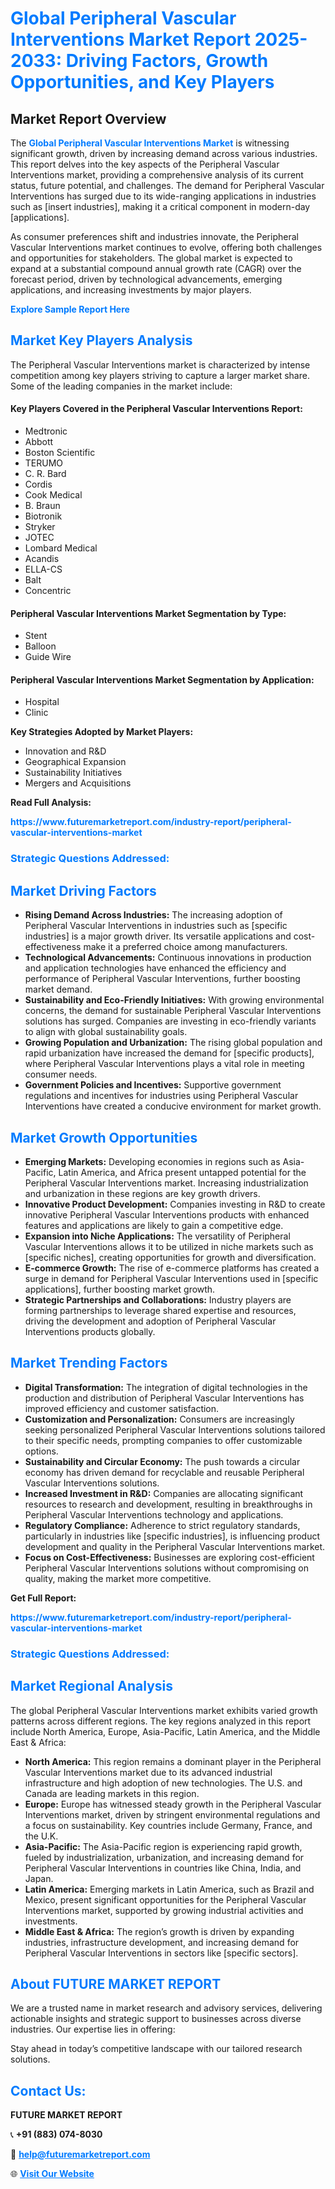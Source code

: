 <h1 style="color: #007BFF;">Global Peripheral Vascular Interventions Market Report 2025-2033: Driving Factors, Growth Opportunities, and Key Players</h1>

<section id="overview">
<h2>Market Report Overview</h2>
<p>The <a href="https://www.futuremarketreport.com/industry-report/peripheral-vascular-interventions-market" style="color: #007BFF; text-decoration: none;"><strong>Global Peripheral Vascular Interventions Market</strong></a> is witnessing significant growth, driven by increasing demand across various industries. This report delves into the key aspects of the Peripheral Vascular Interventions market, providing a comprehensive analysis of its current status, future potential, and challenges. The demand for Peripheral Vascular Interventions has surged due to its wide-ranging applications in industries such as [insert industries], making it a critical component in modern-day [applications].</p>
<p>As consumer preferences shift and industries innovate, the Peripheral Vascular Interventions market continues to evolve, offering both challenges and opportunities for stakeholders. The global market is expected to expand at a substantial compound annual growth rate (CAGR) over the forecast period, driven by technological advancements, emerging applications, and increasing investments by major players.</p>
</section>

<section id="overview">
<p><a href="https://www.futuremarketreport.com/request-sample/reportId=55611" style="color: #007BFF; text-decoration: none;"><strong>Explore Sample Report Here</strong></a></p>
</section>

<section id="key-players">
<h2 style="color: #007BFF;">Market Key Players Analysis</h2>
<p>The Peripheral Vascular Interventions market is characterized by intense competition among key players striving to capture a larger market share. Some of the leading companies in the market include:</p>
<h4>Key Players Covered in the Peripheral Vascular Interventions Report:</h4>
<ul><li>Medtronic</li><li>Abbott</li><li>Boston Scientific</li><li>TERUMO</li><li>C. R. Bard</li><li>Cordis</li><li>Cook Medical</li><li>B. Braun</li><li>Biotronik</li><li>Stryker</li><li>JOTEC</li><li>Lombard Medical</li><li>Acandis</li><li>ELLA-CS</li><li>Balt</li><li>Concentric</li></ul>
<h4>Peripheral Vascular Interventions Market Segmentation by Type:</h4>
<ul><li>Stent</li><li>Balloon</li><li>Guide Wire</li></ul>

<h4>Peripheral Vascular Interventions Market Segmentation by Application:</h4>
<ul><li>Hospital</li><li>Clinic</li></ul>
<p><strong>Key Strategies Adopted by Market Players:</strong></p>
<ul>
<li>Innovation and R&D</li>
<li>Geographical Expansion</li>
<li>Sustainability Initiatives</li>
<li>Mergers and Acquisitions</li>
</ul>
</section>

<section>
<p><strong>Read Full Analysis: </strong></p><a href="https://www.futuremarketreport.com/industry-report/peripheral-vascular-interventions-market" style="color: #007BFF; text-decoration: none;"><strong>https://www.futuremarketreport.com/industry-report/peripheral-vascular-interventions-market</strong></a>
<h3 style="color: #007BFF;">Strategic Questions Addressed:</h3>
</section>

<section id="driving-factors">
<h2 style="color: #007BFF;">Market Driving Factors</h2>
<ul>
<li><strong>Rising Demand Across Industries:</strong> The increasing adoption of Peripheral Vascular Interventions in industries such as [specific industries] is a major growth driver. Its versatile applications and cost-effectiveness make it a preferred choice among manufacturers.</li>
<li><strong>Technological Advancements:</strong> Continuous innovations in production and application technologies have enhanced the efficiency and performance of Peripheral Vascular Interventions, further boosting market demand.</li>
<li><strong>Sustainability and Eco-Friendly Initiatives:</strong> With growing environmental concerns, the demand for sustainable Peripheral Vascular Interventions solutions has surged. Companies are investing in eco-friendly variants to align with global sustainability goals.</li>
<li><strong>Growing Population and Urbanization:</strong> The rising global population and rapid urbanization have increased the demand for [specific products], where Peripheral Vascular Interventions plays a vital role in meeting consumer needs.</li>
<li><strong>Government Policies and Incentives:</strong> Supportive government regulations and incentives for industries using Peripheral Vascular Interventions have created a conducive environment for market growth.</li>
</ul>
</section>

<section id="growth-opportunities">
<h2 style="color: #007BFF;">Market Growth Opportunities</h2>
<ul>
<li><strong>Emerging Markets:</strong> Developing economies in regions such as Asia-Pacific, Latin America, and Africa present untapped potential for the Peripheral Vascular Interventions market. Increasing industrialization and urbanization in these regions are key growth drivers.</li>
<li><strong>Innovative Product Development:</strong> Companies investing in R&D to create innovative Peripheral Vascular Interventions products with enhanced features and applications are likely to gain a competitive edge.</li>
<li><strong>Expansion into Niche Applications:</strong> The versatility of Peripheral Vascular Interventions allows it to be utilized in niche markets such as [specific niches], creating opportunities for growth and diversification.</li>
<li><strong>E-commerce Growth:</strong> The rise of e-commerce platforms has created a surge in demand for Peripheral Vascular Interventions used in [specific applications], further boosting market growth.</li>
<li><strong>Strategic Partnerships and Collaborations:</strong> Industry players are forming partnerships to leverage shared expertise and resources, driving the development and adoption of Peripheral Vascular Interventions products globally.</li>
</ul>
</section>

<section id="trending-factors">
<h2 style="color: #007BFF;">Market Trending Factors</h2>
<ul>
<li><strong>Digital Transformation:</strong> The integration of digital technologies in the production and distribution of Peripheral Vascular Interventions has improved efficiency and customer satisfaction.</li>
<li><strong>Customization and Personalization:</strong> Consumers are increasingly seeking personalized Peripheral Vascular Interventions solutions tailored to their specific needs, prompting companies to offer customizable options.</li>
<li><strong>Sustainability and Circular Economy:</strong> The push towards a circular economy has driven demand for recyclable and reusable Peripheral Vascular Interventions solutions.</li>
<li><strong>Increased Investment in R&D:</strong> Companies are allocating significant resources to research and development, resulting in breakthroughs in Peripheral Vascular Interventions technology and applications.</li>
<li><strong>Regulatory Compliance:</strong> Adherence to strict regulatory standards, particularly in industries like [specific industries], is influencing product development and quality in the Peripheral Vascular Interventions market.</li>
<li><strong>Focus on Cost-Effectiveness:</strong> Businesses are exploring cost-efficient Peripheral Vascular Interventions solutions without compromising on quality, making the market more competitive.</li>
</ul>
</section>

<section>
<p><strong>Get Full Report: </strong></p><a href="https://www.futuremarketreport.com/industry-report/peripheral-vascular-interventions-market" style="color: #007BFF; text-decoration: none;"><strong>https://www.futuremarketreport.com/industry-report/peripheral-vascular-interventions-market</strong></a>
<h3 style="color: #007BFF;">Strategic Questions Addressed:</h3>
</section>


<section id="regional-analysis">
<h2 style="color: #007BFF;">Market Regional Analysis</h2>
<p>The global Peripheral Vascular Interventions market exhibits varied growth patterns across different regions. The key regions analyzed in this report include North America, Europe, Asia-Pacific, Latin America, and the Middle East & Africa:</p>
<ul>
<li><strong>North America:</strong> This region remains a dominant player in the Peripheral Vascular Interventions market due to its advanced industrial infrastructure and high adoption of new technologies. The U.S. and Canada are leading markets in this region.</li>
<li><strong>Europe:</strong> Europe has witnessed steady growth in the Peripheral Vascular Interventions market, driven by stringent environmental regulations and a focus on sustainability. Key countries include Germany, France, and the U.K.</li>
<li><strong>Asia-Pacific:</strong> The Asia-Pacific region is experiencing rapid growth, fueled by industrialization, urbanization, and increasing demand for Peripheral Vascular Interventions in countries like China, India, and Japan.</li>
<li><strong>Latin America:</strong> Emerging markets in Latin America, such as Brazil and Mexico, present significant opportunities for the Peripheral Vascular Interventions market, supported by growing industrial activities and investments.</li>
<li><strong>Middle East & Africa:</strong> The region’s growth is driven by expanding industries, infrastructure development, and increasing demand for Peripheral Vascular Interventions in sectors like [specific sectors].</li>
</ul>
</section>

<footer>
<h2 style="color: #007BFF;">About FUTURE MARKET REPORT</h2>
<p>We are a trusted name in market research and advisory services, delivering actionable insights and strategic support to businesses across diverse industries. Our expertise lies in offering:</p>

<p>Stay ahead in today’s competitive landscape with our tailored research solutions.</p>

<h2 style="color: #007BFF;">Contact Us:</h2>
<p><strong>FUTURE MARKET REPORT</strong></p>
<p>📞 <strong>+91 (883) 074-8030</strong></p>
<p>📧 <strong><a href="mailto:help@futuremarketreport.com" style="color: #007BFF;">help@futuremarketreport.com</a></strong></p>
<p>🌐 <strong><a href="https://www.futuremarketreport.com/" style="color: #007BFF;">Visit Our Website</a></strong></p>
</footer>